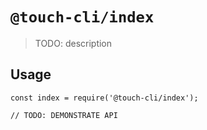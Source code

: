 # `@touch-cli/index`

> TODO: description

## Usage

```
const index = require('@touch-cli/index');

// TODO: DEMONSTRATE API
```
